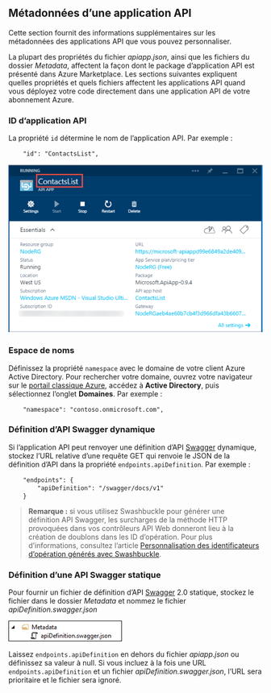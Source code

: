 ## Métadonnées d’une application API

Cette section fournit des informations supplémentaires sur les métadonnées des applications API que vous pouvez personnaliser.

La plupart des propriétés du fichier *apiapp.json*, ainsi que les fichiers du dossier *Metadata*, affectent la façon dont le package d’application API est présenté dans Azure Marketplace. Les sections suivantes expliquent quelles propriétés et quels fichiers affectent les applications API quand vous déployez votre code directement dans une application API de votre abonnement Azure.

### ID d’application API 

La propriété `id` détermine le nom de l’application API. Par exemple :

		"id": "ContactsList",

![](./media/app-service-api-direct-deploy-metadata/apiappname.png)

### Espace de noms

Définissez la propriété `namespace` avec le domaine de votre client Azure Active Directory. Pour rechercher votre domaine, ouvrez votre navigateur sur le [portail classique Azure](https://manage.windowsazure.com/), accédez à **Active Directory**, puis sélectionnez l’onglet **Domaines**. Par exemple :

		"namespace": "contoso.onmicrosoft.com",

### Définition d’API Swagger dynamique

Si l’application API peut renvoyer une définition d’API [Swagger](http://swagger.io/) dynamique, stockez l’URL relative d’une requête GET qui renvoie le JSON de la définition d’API dans la propriété `endpoints.apiDefinition`. Par exemple :

		"endpoints": {
		    "apiDefinition": "/swagger/docs/v1"
		}

> **Remarque :** si vous utilisez Swashbuckle pour générer une définition API Swagger, les surcharges de la méthode HTTP provoquées dans vos contrôleurs API Web donneront lieu à la création de doublons dans les ID d’opération. Pour plus d’informations, consultez l’article [Personnalisation des identificateurs d’opération générés avec Swashbuckle](../article/app-service-api/app-service-api-dotnet-swashbuckle-customize.md).
  
### Définition d’une API Swagger statique

Pour fournir un fichier de définition d’API [Swagger](http://swagger.io/) 2.0 statique, stockez le fichier dans le dossier *Metadata* et nommez le fichier *apiDefinition.swagger.json*

![](./media/app-service-api-direct-deploy-metadata/apidefinmetadata.png)

Laissez `endpoints.apiDefinition` en dehors du fichier *apiapp.json* ou définissez sa valeur à null. Si vous incluez à la fois une URL `endpoints.apiDefinition` et un fichier *apiDefinition.swagger.json*, l’URL sera prioritaire et le fichier sera ignoré.

<!---HONumber=August15_HO6-->